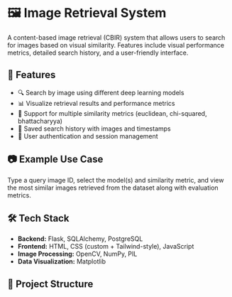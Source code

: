 # 🖼️ Image Retrieval System

A content-based image retrieval (CBIR) system that allows users to search for images based on visual similarity. Features include visual performance metrics, detailed search history, and a user-friendly interface.

## 🚀 Features

- 🔍 Search by image using different deep learning models
- 📊 Visualize retrieval results and performance metrics
- 🧠 Support for multiple similarity metrics (euclidean, chi-squared, bhattacharyya)
- 📁 Saved search history with images and timestamps
- 👤 User authentication and session management

## 📷 Example Use Case

Type a query image ID, select the model(s) and similarity metric, and view the most similar images retrieved from the dataset along with evaluation metrics.

## 🛠️ Tech Stack

- **Backend:** Flask, SQLAlchemy, PostgreSQL
- **Frontend:** HTML, CSS (custom + Tailwind-style), JavaScript
- **Image Processing:** OpenCV, NumPy, PIL
- **Data Visualization:** Matplotlib

## 📂 Project Structure

